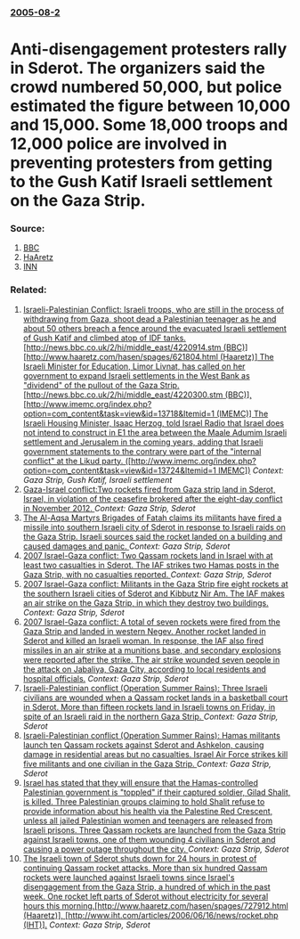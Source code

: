 ### [2005-08-2](/news/2005/08/2/index.md)

#  Anti-disengagement protesters rally in Sderot. The organizers said the crowd numbered 50,000, but police estimated the figure between 10,000 and 15,000. Some 18,000 troops and 12,000 police are involved in preventing protesters from getting to the Gush Katif Israeli settlement on the Gaza Strip. 




### Source:

1. [BBC](http://news.bbc.co.uk/2/hi/middle_east/4737389.stm)
2. [HaAretz](http://www.haaretz.com/hasen/spages/606966.html)
3. [INN](http://www.israelnationalnews.com/news.php3?id=86970)

### Related:

1. [ Israeli-Palestinian Conflict: Israeli troops, who are still in the process of withdrawing from Gaza, shoot dead a Palestinian teenager as he and about 50 others breach a fence around the evacuated Israeli settlement of Gush Katif and climbed atop of IDF tanks. [http://news.bbc.co.uk/2/hi/middle_east/4220914.stm (BBC)] [http://www.haaretz.com/hasen/spages/621804.html (Haaretz)] The Israeli Minister for Education, Limor Livnat, has called on her government to expand Israeli settlements in the West Bank as "dividend" of the pullout of the Gaza Strip. [http://news.bbc.co.uk/2/hi/middle_east/4220300.stm (BBC)], [http://www.imemc.org/index.php?option=com_content&task=view&id=13718&Itemid=1 (IMEMC)] The Israeli Housing Minister, Isaac Herzog, told Israel Radio that Israel does not intend to construct in E1 the area between the Maale Adumim Israeli settlement and Jerusalem in the coming years, adding that Israeli government statements to the contrary were part of the "internal conflict" at the Likud party. ([http://www.imemc.org/index.php?option=com_content&task=view&id=13724&Itemid=1 IMEMC])](/news/2005/09/6/israeli-palestinian-conflict-p-israeli-troops-who-are-still-in-the-process-of-withdrawing-from-gaza-shoot-dead-a-palestinian-teenager-as.md) _Context: Gaza Strip, Gush Katif, Israeli settlement_
2. [Gaza-Israel conflict:Two rockets fired from Gaza strip land in Sderot, Israel, in violation of the ceasefire brokered after the eight-day conflict in November 2012. ](/news/2013/03/21/gazaaisrael-conflict-ptwo-rockets-fired-from-gaza-strip-land-in-sderot-israel-in-violation-of-the-ceasefire-brokered-after-the-eight-day.md) _Context: Gaza Strip, Sderot_
3. [ The Al-Aqsa Martyrs Brigades of Fatah claims its militants have fired a missile into southern Israeli city of Sderot in response to Israeli raids on the Gaza Strip. Israeli sources said the rocket landed on a building and caused damages and panic. ](/news/2007/08/30/the-al-aqsa-martyrs-brigades-of-fatah-claims-its-militants-have-fired-a-missile-into-southern-israeli-city-of-sderot-in-response-to-israeli.md) _Context: Gaza Strip, Sderot_
4. [ 2007 Israel-Gaza conflict: Two Qassam rockets land in Israel with at least two casualties in Sderot. The IAF strikes two Hamas posts in the Gaza Strip, with no casualties reported. ](/news/2007/05/27/2007-israel-gaza-conflict-p-two-qassam-rockets-land-in-israel-with-at-least-two-casualties-in-sderot-p-the-iaf-strikes-two-hamas-posts-in-t.md) _Context: Gaza Strip, Sderot_
5. [ 2007 Israel-Gaza conflict: Militants in the Gaza Strip fire eight rockets at the southern Israeli cities of Sderot and Kibbutz Nir Am. The IAF makes an air strike on the Gaza Strip, in which they destroy two buildings.  ](/news/2007/05/23/2007-israel-gaza-conflict-militants-in-the-gaza-strip-fire-eight-rockets-at-the-southern-israeli-cities-of-sderot-and-kibbutz-nir-am-the.md) _Context: Gaza Strip, Sderot_
6. [ 2007 Israel-Gaza conflict: A total of seven rockets were fired from the Gaza Strip and landed in western Negev. Another rocket landed in Sderot and killed an Israeli woman. In response, the IAF also fired missiles in an air strike at a munitions base, and secondary explosions were reported after the strike. The air strike wounded seven people in the attack on Jabaliya, Gaza City, according to local residents and hospital officials.](/news/2007/05/22/2007-israel-gaza-conflict-a-total-of-seven-rockets-were-fired-from-the-gaza-strip-and-landed-in-western-negev-another-rocket-landed-in-sd.md) _Context: Gaza Strip, Sderot_
7. [ Israeli-Palestinian conflict (Operation Summer Rains): Three Israeli civilians are wounded when a Qassam rocket lands in a basketball court in Sderot. More than fifteen rockets land in Israeli towns on Friday, in spite of an Israeli raid in the northern Gaza Strip. ](/news/2006/07/7/israeli-palestinian-conflict-operation-summer-rains-p-three-israeli-civilians-are-wounded-when-a-qassam-rocket-lands-in-a-basketball-cour.md) _Context: Gaza Strip, Sderot_
8. [ Israeli-Palestinian conflict (Operation Summer Rains): Hamas militants launch ten Qassam rockets against Sderot and Ashkelon, causing damage in residential areas but no casualties. Israel Air Force strikes kill five militants and one civilian in the Gaza Strip. ](/news/2006/07/16/israeli-palestinian-conflict-operation-summer-rains-p-hamas-militants-launch-ten-qassam-rockets-against-sderot-and-ashkelon-causing-dama.md) _Context: Gaza Strip, Sderot_
9. [ Israel has stated that they will ensure that the Hamas-controlled Palestinian government is "toppled" if their captured soldier, Gilad Shalit, is killed. Three Palestinian groups claiming to hold Shalit refuse to provide information about his health via the Palestine Red Crescent, unless all jailed Palestinian women and teenagers are released from Israeli prisons. Three Qassam rockets are launched from the Gaza Strip against Israeli towns, one of them wounding 4 civilians in Sderot and causing a power outage throughout the city. ](/news/2006/06/26/israel-has-stated-that-they-will-ensure-that-the-hamas-controlled-palestinian-government-is-toppled-if-their-captured-soldier-gilad-shal.md) _Context: Gaza Strip, Sderot_
10. [ The Israeli town of Sderot shuts down for 24 hours in protest of continuing Qassam rocket attacks. More than six hundred Qassam rockets were launched against Israeli towns since Israel's disengagement from the Gaza Strip, a hundred of which in the past week. One rocket left parts of Sderot without electricity for several hours this morning.[http://www.haaretz.com/hasen/spages/727912.html (Haaretz)], [http://www.iht.com/articles/2006/06/16/news/rocket.php (IHT)].](/news/2006/06/18/the-israeli-town-of-sderot-shuts-down-for-24-hours-in-protest-of-continuing-qassam-rocket-attacks-more-than-six-hundred-qassam-rockets-wer.md) _Context: Gaza Strip, Sderot_
